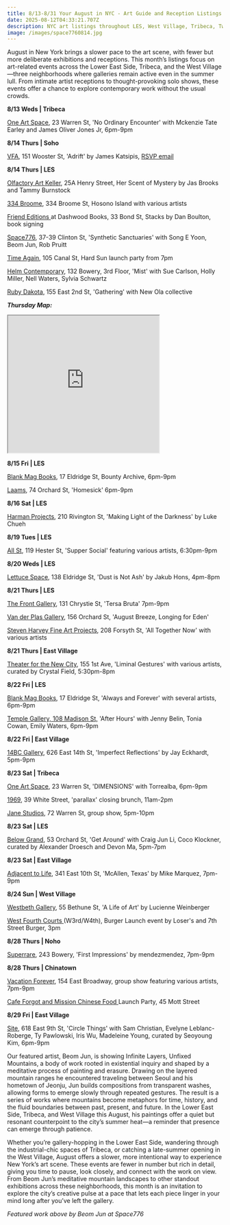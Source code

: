```yaml
---
title: 8/13-8/31 Your August in NYC - Art Guide and Reception Listings
date: 2025-08-12T04:33:21.707Z
description: NYC art listings throughout LES, West Village, Tribeca, Two Bridges
image: /images/space7760814.jpg
---
```

August in New York brings a slower pace to the art scene, with fewer but more deliberate exhibitions and receptions. This month’s listings focus on art-related events across the Lower East Side, Tribeca, and the West Village—three neighborhoods where galleries remain active even in the summer lull. From intimate artist receptions to thought-provoking solo shows, these events offer a chance to explore contemporary work without the usual crowds.

**8﻿/13 W﻿eds | Tribeca**

[One Art Space](https://oneartspace.com/no-ordinary-encounter-mckenzie-tate-earley-and-james-oliver-jones-jr-aug-13-aug-18-2025/), 23 Warren St, 'No Ordinary Encounter' with Mckenzie Tate Earley and James Oliver Jones Jr, 6pm-9pm

**8﻿/14 Thurs | Soho**

[V﻿FA](https://www.vfagallery.com/exhibitions), 151 Wooster St, 'Adrift' by James Katsipis, [RSVP email](courtney@cocodaniels.com)

**8﻿/14 Thurs | LES**

[Olfactory Art Keller](https://www.olfactoryartkeller.com/), 25A Henry Street, Her Scent of Mystery by Jas Brooks and Tammy Burnstock

[334 Broome](https://www.instagram.com/334broome), 334 Broome St, Hosono Island with various artists

[Friend Editions ](https://www.instagram.com/friendeditions)at Dashwood Books, 33 Bond St, Stacks by Dan Boulton, book signing

[Space776](https://www.space776.com/synthetic-sanctuaries), 37-39 Clinton St, 'Synthetic Sanctuaries' with Song E Yoon, Beom Jun, Rob Pruitt

[Time Again](https://www.instagram.com/timeagainbar), 105 Canal St, Hard Sun launch party from 7pm

[Helm Contemporary](https://www.helmcontemporary.com/), 132 Bowery, 3rd Floor, 'Mist' with Sue Carlson, Holly Miller, Nell Waters, Sylvia Schwartz

[Ruby Dakota](https://www.rubydakota.com/), 155 East 2nd St, 'Gathering' with New Ola collective

***T﻿hursday Map:***

<iframe src="https://www.google.com/maps/d/u/1/embed?mid=1DMn_KiD2ivN5itlNoffB8Jk6XF4Keh8&ehbc=2E312F" width="70%" height="320"></iframe>

**8﻿/15 Fri | LES**

[Blank Mag Books](https://www.instagram.com/blankmagbooks_nyc), 17 Eldridge St, Bounty Archive, 6pm-9pm

[L﻿aams](https:/www.instagram.cmo/laams.nyc), 74 Orchard St, 'Homesick' 6pm-9pm

**8﻿/16 Sat | LES**

[Harman Projects](https://www.harmanprojects.com/exhibitions/90-luke-chueh-making-light-of-the-darkness/), 210 Rivington St, 'Making Light of the Darkness' by Luke Chueh

**8﻿/19 Tues | LES**

[All St](https://allstnyc.com/), 119 Hester St, 'Supper Social' featuring various artists, 6:30pm-9pm

**8﻿/20 Weds | LES**

[Lettuce Space](https://www.instagram.com/lettucespacenyc), 138 Eldridge St, 'Dust is Not Ash' by Jakub Hons, 4pm-8pm

**8﻿/21 Thurs | LES**

[T﻿he Front Gallery](https://www.instagram.com/thefrontnyc), 131 Chrystie St, 'Tersa Bruta' 7pm-9pm

[Van der Plas Gallery](https://www.vanderplasgallery.com/), 156 Orchard St, 'August Breeze, Longing for Eden'

[Steven Harvey Fine Art Projects](https://shfap.com/), 208 Forsyth St, 'All Together Now' with various artists

**8﻿/21 Thurs | East Village**

[T﻿heater for the New City](https://www.instagram.com/chanteclair_katie_kotler_art), 155 1st Ave, 'Liminal Gestures' with various artists, curated by Crystal Field, 5:30pm-8pm

**8﻿/22 Fri | LES**

[Blank Mag Books](https://www.instagram.com/blankmagbooks_nyc), 17 Eldridge St, 'Always and Forever' with several artists, 6pm-9pm

[Temple Gallery, 108 Madison St,](https://www.instagram.com/temple_gallery_nyc) 'After Hours' with Jenny Belin, Tonia Cowan, Emily Waters, 6pm-9pm

**8﻿/22 Fri | East Village**

[14BC Gallery](https://www.instagram.com/14bcgallery), 626 East 14th St, 'Imperfect Reflections' by Jay Eckhardt, 5pm-9pm

**8﻿/23 Sat | Tribeca**

[One Art Space](https://oneartspace.com/dimensions-by-torrealba-august-23-sep-2-2025/), 23 Warren St, 'DIMENSIONS' with Torrealba, 6pm-9pm

[1﻿969](http://www.1969gallery.com/upcoming), 39 White Street, 'parallax' closing brunch, 11am-2pm

[Jane Studios](https://www.instagram.com/janesstudios), 72 Warren St, group show, 5pm-10pm

**8﻿/23 Sat | LES**

[Below Grand](https://www.belowgrandnyc.com/), 53 Orchard St, 'Get Around' with Craig Jun Li, Coco Klockner, curated by Alexander Droesch and Devon Ma, 5pm-7pm

**8﻿/23 Sat | East Village**

[Adjacent to Life](https://www.instagram.com/adjacenttolife), 341 East 10th St, 'McAllen, Texas' by Mike Marquez, 7pm-9pm

**8﻿/24 Sun | West Village**

[Westbeth Gallery](https://westbeth.org/event/lucienne-weinberger-a-life-of-art/), 55 Bethune St, 'A Life of Art' by Lucienne Weinberger

[W﻿est Fourth Courts ](https://www.instagram.com/losersnyc)(W3rd/W4th), Burger Launch event by Loser's and 7th Street Burger, 3pm

**8﻿/28 Thurs | Noho**

[Superrare](https://superrare.com/), 243 Bowery, 'First Impressions' by mendezmendez, 7pm-9pm

**8﻿/28 Thurs | Chinatown**

[Vacation Forever](httpw://www.instagram.com/vacationforever.tattoo), 154 East Broadway, group show featuring various artists, 7pm-9pm

[C﻿afe Forgot and Mission Chinese Food ](https://www.instagram.com/cafe_forgot)Launch Party, 45 Mott Street

**8﻿/29 Fri | East Village**

[S﻿ite](http://www.instagram.com/site_____), 618 East 9th St, 'Circle Things' with Sam Christian, Evelyne Leblanc-Roberge, Ty Pawlowski, Iris Wu, Madeleine Young, curated by Seoyoung Kim, 6pm-9pm

Our featured artist, Beom Jun, is showing Infinite Layers, Unfixed Mountains, a body of work rooted in existential inquiry and shaped by a meditative process of painting and erasure. Drawing on the layered mountain ranges he encountered traveling between Seoul and his hometown of Jeonju, Jun builds compositions from transparent washes, allowing forms to emerge slowly through repeated gestures. The result is a series of works where mountains become metaphors for time, history, and the fluid boundaries between past, present, and future. In the Lower East Side, Tribeca, and West Village this August, his paintings offer a quiet but resonant counterpoint to the city’s summer heat—a reminder that presence can emerge through patience.

Whether you’re gallery-hopping in the Lower East Side, wandering through the industrial-chic spaces of Tribeca, or catching a late-summer opening in the West Village, August offers a slower, more intentional way to experience New York’s art scene. These events are fewer in number but rich in detail, giving you time to pause, look closely, and connect with the work on view. From Beom Jun’s meditative mountain landscapes to other standout exhibitions across these neighborhoods, this month is an invitation to explore the city’s creative pulse at a pace that lets each piece linger in your mind long after you’ve left the gallery.

*F﻿eatured work above by Beom Jun​ at Space776*